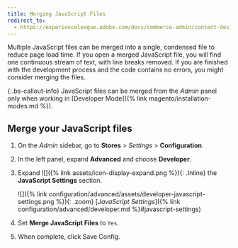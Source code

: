 ```yaml
---
title: Merging JavaScript Files
redirect_to:
  - https://experienceleague.adobe.com/docs/commerce-admin/content-design/design/themes/theme-assets.html#merge-javascript-files
---
```


Multiple JavaScript files can be merged into a single, condensed file to reduce page load time. If you open a merged JavaScript file, you will find one continuous stream of text, with line breaks removed. If you are finished with the development process and the code contains no errors, you might consider merging the files.

{:.bs-callout-info}
JavaScript files can be merged from the _Admin_ panel only when working in [Developer Mode]({% link magento/installation-modes.md %}).

## Merge your JavaScript files

1. On the _Admin_ sidebar, go to **Stores** > _Settings_ > **Configuration**.

1. In the left panel, expand **Advanced** and choose **Developer**.

1. Expand ![]({% link assets/icon-display-expand.png %}){: .Inline} the **JavaScript Settings** section.

   ![]({% link configuration/advanced/assets/developer-javascript-settings.png %}){: .zoom}
   [*JavaScript Settings*]({% link configuration/advanced/developer.md %}#javascript-settings)

1. Set **Merge JavaScript Files** to `Yes`.

1. When complete, click <span class="btn">Save Config</span>.
